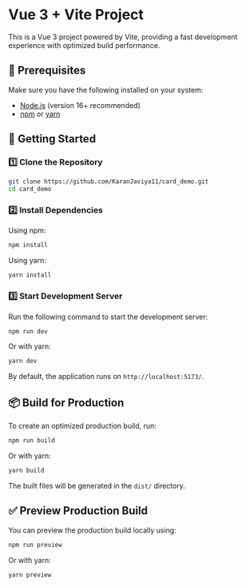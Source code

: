 # Vue 3 + Vite Project

This is a Vue 3 project powered by Vite, providing a fast development experience with optimized build performance.

## 📌 Prerequisites
Make sure you have the following installed on your system:
- [Node.js](https://nodejs.org/) (version 16+ recommended)
- [npm](https://www.npmjs.com/) or [yarn](https://yarnpkg.com/)

## 🚀 Getting Started

### 1️⃣ Clone the Repository
```sh
git clone https://github.com/KaranJaviya11/card_demo.git
cd card_demo
```

### 2️⃣ Install Dependencies
Using npm:
```sh
npm install
```
Using yarn:
```sh
yarn install
```

### 3️⃣ Start Development Server
Run the following command to start the development server:
```sh
npm run dev
```
Or with yarn:
```sh
yarn dev
```
By default, the application runs on `http://localhost:5173/`.

## 📦 Build for Production
To create an optimized production build, run:
```sh
npm run build
```
Or with yarn:
```sh
yarn build
```
The built files will be generated in the `dist/` directory.

## ✅ Preview Production Build
You can preview the production build locally using:
```sh
npm run preview
```
Or with yarn:
```sh
yarn preview
```


